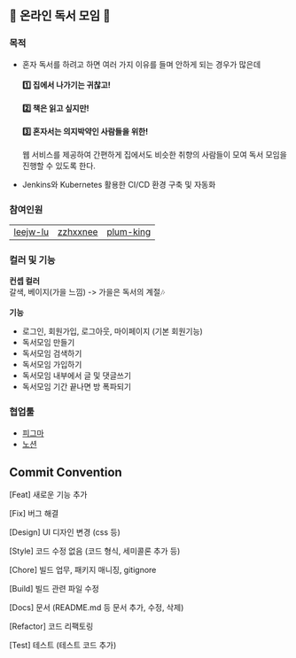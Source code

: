 ## 📖 온라인 독서 모임 📖

### 목적

- 혼자 독서를 하려고 하면 여러 가지 이유를 들며 안하게 되는 경우가 많은데 <br> <br>
<b> 1️⃣ 집에서 나가기는 귀찮고! </b> <br> <br>
<b> 2️⃣ 책은 읽고 싶지만! </b> <br> <br>
<b> 3️⃣ 혼자서는 의지박약인 사람들을 위한! </b> <br> <br>
웹 서비스를 제공하여 간편하게 집에서도 비슷한 취향의 사람들이 모여 독서 모임을 진행할 수 있도록 한다.

- Jenkins와 Kubernetes 활용한 CI/CD 환경 구축 및 자동화

### 참여인원
<table style = "width: 100%;">
  <tr>
    <td align="center">
     <a href="https://github.com/leejw-lu">leejw-lu</a>
    </td>
    <td align="center">
     <a href="https://github.com/zzhxxnee">zzhxxnee</a>
    </td>
    <td align="center">
     <a href="https://github.com/plum-king">plum-king</a>
    </td>
  </tr>
</table>

### 컬러 및 기능

<b> 컨셉 컬러 </b> 
<br> 갈색, 베이지(가을 느낌) -> 가을은 독서의 계절🎶
<br><br>
<b> 기능 </b>
- 로그인, 회원가입, 로그아웃, 마이페이지 (기본 회원기능)
- 독서모임 만들기
- 독서모임 검색하기
- 독서모임 가입하기
- 독서모임 내부에서 글 및 댓글쓰기
- 독서모임 기간 끝나면 방 폭파되기

### 협업툴
- [피그마](https://www.figma.com/file/vtqSI86ZnFanYD9L8OdvF9/%EC%98%A8%EB%9D%BC%EC%9D%B8-%EB%8F%85%EC%84%9C-%EB%AA%A8%EC%9E%84?node-id=0%3A1)
- [노션](https://breezy-freckle-2c2.notion.site/6f9ca73c629f4dfe874dd16c9b6e1bc0)

## Commit Convention
[Feat] 새로운 기능 추가

[Fix] 버그 해결

[Design] UI 디자인 변경 (css 등)

[Style] 코드 수정 없음 (코드 형식, 세미콜론 추가 등)

[Chore] 빌드 업무, 패키지 매니징, gitignore

[Build] 빌드 관련 파일 수정

[Docs] 문서 (README.md 등 문서 추가, 수정, 삭제)

[Refactor] 코드 리팩토링

[Test] 테스트 (테스트 코드 추가)
